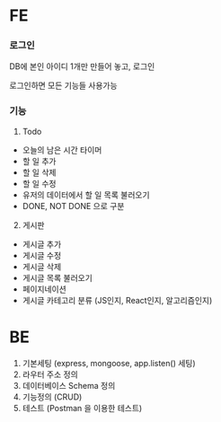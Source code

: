 # FE
### 로그인
DB에 본인 아이디 1개만 만들어 놓고, 로그인

로그인하면 모든 기능들 사용가능

### 기능

1. Todo
- 오늘의 남은 시간 타이머
- 할 일 추가
- 할 일 삭제
- 할 일 수정
- 유저의 데이터에서 할 일 목록 불러오기
- DONE, NOT DONE 으로 구분

2. 게시판
- 게시글 추가
- 게시글 수정
- 게시글 삭제
- 게시글 목록 불러오기
- 페이지네이션
- 게시글 카테고리 분류 (JS인지, React인지, 알고리즘인지)

# BE
1. 기본세팅 (express, mongoose, app.listen() 세팅)
2. 라우터 주소 정의
3. 데이터베이스 Schema 정의
4. 기능정의 (CRUD)
5. 테스트 (Postman 을 이용한 테스트)